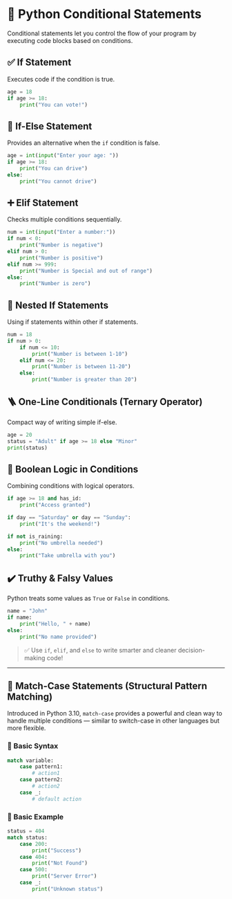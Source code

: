 # 🧭 Python Conditional Statements 

Conditional statements let you control the flow of your program by executing code blocks based on conditions.

## ✅ If Statement
Executes code if the condition is true.
```python
age = 18
if age >= 18:
    print("You can vote!")
```

## 🔁 If-Else Statement
Provides an alternative when the `if` condition is false.
```python
age = int(input("Enter your age: "))
if age >= 18:
    print("You can drive")
else:
    print("You cannot drive")
```

## ➕ Elif Statement
Checks multiple conditions sequentially.
```python
num = int(input("Enter a number:"))
if num < 0:
    print("Number is negative")
elif num > 0:
    print("Number is positive")
elif num >= 999:
    print("Number is Special and out of range")
else:
    print("Number is zero")
```

## 🧠 Nested If Statements
Using if statements within other if statements.
```python
num = 18
if num > 0:
    if num <= 10:
        print("Number is between 1-10")
    elif num <= 20:
        print("Number is between 11-20")
    else:
        print("Number is greater than 20")
```

## 🪜 One-Line Conditionals (Ternary Operator)
Compact way of writing simple if-else.
```python
age = 20
status = "Adult" if age >= 18 else "Minor"
print(status)
```

## 🔄 Boolean Logic in Conditions
Combining conditions with logical operators.
```python
if age >= 18 and has_id:
    print("Access granted")

if day == "Saturday" or day == "Sunday":
    print("It's the weekend!")

if not is_raining:
    print("No umbrella needed")
else:
    print("Take umbrella with you")
```

## ✔️ Truthy & Falsy Values
Python treats some values as `True` or `False` in conditions.
```python
name = "John"
if name:
    print("Hello, " + name)
else:
    print("No name provided")
```

> ✅ Use `if`, `elif`, and `else` to write smarter and cleaner decision-making code!


---

## 🧩 Match-Case Statements (Structural Pattern Matching)

Introduced in Python 3.10, `match-case` provides a powerful and clean way to handle multiple conditions — similar to switch-case in other languages but more flexible.

### 🔹 Basic Syntax
```python
match variable:
    case pattern1:
        # action1
    case pattern2:
        # action2
    case _:
        # default action
```

### 🔸 Basic Example
```python
status = 404
match status:
    case 200:
        print("Success")
    case 404:
        print("Not Found")
    case 500:
        print("Server Error")
    case _:
        print("Unknown status")
```